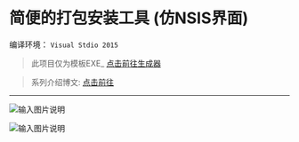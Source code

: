 简便的打包安装工具 (仿NSIS界面)  
=================================================   

编译环境： ```Visual Stdio 2015```

> 此项目仅为模板EXE_  [点击前往生成器](http://git.oschina.net/codetimer/ctParcel-Generator)

> 系列介绍博文:  [点击前往](http://my.oschina.net/tasker/blog?catalog=3671451&temp=1470028794262)



----------------------------------------------------------------------------------------------------------------

![输入图片说明](http://git.oschina.net/uploads/images/2016/0801/132116_f843ff6a_632350.png "在这里输入图片标题")

![输入图片说明](http://git.oschina.net/uploads/images/2016/0801/132136_34c0f26f_632350.png "在这里输入图片标题")